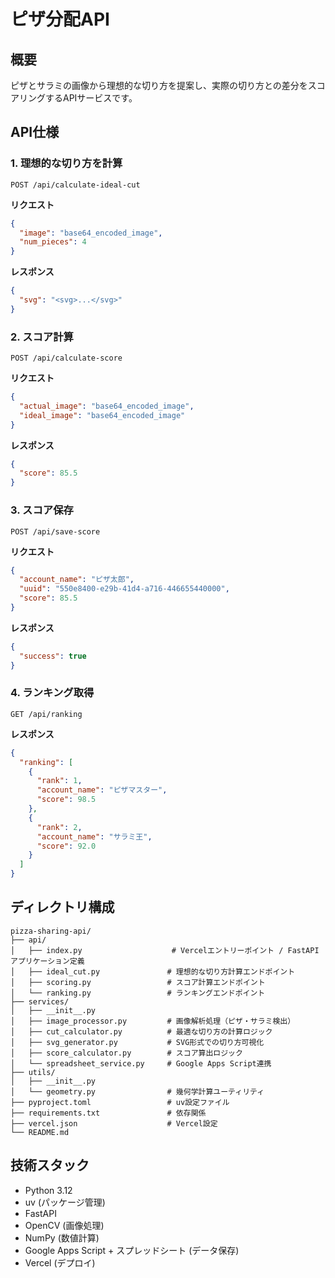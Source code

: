 # ピザ分配API

## 概要

ピザとサラミの画像から理想的な切り方を提案し、実際の切り方との差分をスコアリングするAPIサービスです。

## API仕様

### 1. 理想的な切り方を計算
```
POST /api/calculate-ideal-cut
```

**リクエスト**
```json
{
  "image": "base64_encoded_image",
  "num_pieces": 4
}
```

**レスポンス**
```json
{
  "svg": "<svg>...</svg>"
}
```

### 2. スコア計算
```
POST /api/calculate-score
```

**リクエスト**
```json
{
  "actual_image": "base64_encoded_image",
  "ideal_image": "base64_encoded_image"
}
```

**レスポンス**
```json
{
  "score": 85.5
}
```

### 3. スコア保存
```
POST /api/save-score
```

**リクエスト**
```json
{
  "account_name": "ピザ太郎",
  "uuid": "550e8400-e29b-41d4-a716-446655440000",
  "score": 85.5
}
```

**レスポンス**
```json
{
  "success": true
}
```

### 4. ランキング取得
```
GET /api/ranking
```

**レスポンス**
```json
{
  "ranking": [
    {
      "rank": 1,
      "account_name": "ピザマスター",
      "score": 98.5
    },
    {
      "rank": 2,
      "account_name": "サラミ王",
      "score": 92.0
    }
  ]
}
```

## ディレクトリ構成

```
pizza-sharing-api/
├── api/
│   ├── index.py                    # Vercelエントリーポイント / FastAPIアプリケーション定義
│   ├── ideal_cut.py               # 理想的な切り方計算エンドポイント
│   ├── scoring.py                 # スコア計算エンドポイント
│   └── ranking.py                 # ランキングエンドポイント
├── services/
│   ├── __init__.py
│   ├── image_processor.py         # 画像解析処理（ピザ・サラミ検出）
│   ├── cut_calculator.py          # 最適な切り方の計算ロジック
│   ├── svg_generator.py           # SVG形式での切り方可視化
│   ├── score_calculator.py        # スコア算出ロジック
│   └── spreadsheet_service.py     # Google Apps Script連携
├── utils/
│   ├── __init__.py
│   └── geometry.py                # 幾何学計算ユーティリティ
├── pyproject.toml                 # uv設定ファイル
├── requirements.txt               # 依存関係
├── vercel.json                    # Vercel設定
└── README.md
```

## 技術スタック

- Python 3.12
- uv (パッケージ管理)
- FastAPI
- OpenCV (画像処理)
- NumPy (数値計算)
- Google Apps Script + スプレッドシート (データ保存)
- Vercel (デプロイ)
